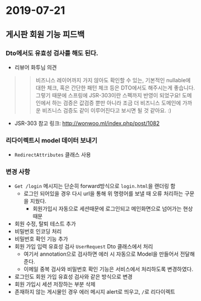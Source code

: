 # 2019-07-21

## 게시판 회원 기능 피드백
### Dto에서도 유효성 검사를 해도 된다.
- 리뷰어 화투님 의견
>> 비즈니스 레이어까지 가지 않아도 확인할 수 있는, 기본적인 nullable에 대한 체크, 혹은 간단한 패턴
>>체크 등은 DTO에서도 해주시는게 좋습니다.
>>그렇기 때문에 스프링에 JSR-303이란 스펙까지 반영이 되었구요!
>>도메인에서 하는 검증은 값검증 뿐만 아니라 조금 더 비즈니스 도메인에 가까운 비즈니스 검증도 같이
>>이루어진다고 보시면 될 것 같아요. :)

- JSR-303 참고 링크: <http://wonwoo.ml/index.php/post/1082>

### 리다이렉트시 model 데이터 보내기
- ```RedirectAttributes``` 클래스 사용

### 변경 사항
- ```Get /login``` 메시지는 단순히 forward방식으로 ```login.html```을 랜더링 함
  - 로그인 되어있을 경우 다시 url을 통해 위 명령어를 보낼 때 오류 처리하는 구문을 지웠다.
    - 회원가입시 자동으로 세션때문에 로그인되고 메인화면으로 넘어가는 현상 때문
- 회원 수정, 탈퇴 테스트 추가
- 비밀번호 인코딩 처리
- 비밀번호 확인 기능 추가
- 회원 가입 입력 유효성 검사 ```UserRequest``` Dto 클래스에서 처리
  - 여기서 annotation으로 검사하면 에러 시 자동으로 Model을 만들어서 전달해준다.
  - 이메일 중복 검사와 비밀번호 확인 기능은 서비스에서 처리하도록 변경하였다.
- 로그인도 회원 가입 유효성 검사와 같은 방식으로 변경
- 회원 가입시 세션 저장하는 부분 삭제
- 존재하지 않는 게시물인 경우 에러 메시지 alert로 띄우고, ```/```로 리다이렉트
